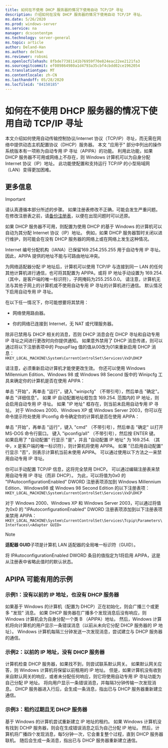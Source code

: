 ```yaml
---
title: 如何在不使用 DHCP 服务器的情况下使用自动 TCP/IP 寻址
description: 介绍如何在没有 DHCP 服务器的情况下使用自动 TCP/IP 寻址。
ms.date: 5/26/2020
ms.prod: windows-server
ms.service: na
manager: dcscontentpm
ms.technology: server-general
ms.topic: article
author: Deland-Han
ms.author: delhan
ms.reviewer: robsmi
ms.openlocfilehash: 8fbde77381141b76959f70e824eac22ee2121fa3
ms.sourcegitcommit: ef089864980a1d4793a35cbf4cbdd02ce1962054
ms.translationtype: MT
ms.contentlocale: zh-CN
ms.lasthandoff: 05/28/2020
ms.locfileid: "84150185"
---
```

# <a name="how-to-use-automatic-tcpip-addressing-without-a-dhcp-server"></a>如何在不使用 DHCP 服务器的情况下使用自动 TCP/IP 寻址

本文介绍如何使用自动传输控制协议/internet 协议（TCP/IP）寻址，而无需在网络中提供动态主机配置协议（DHCP）服务器。 本文 "应用于" 部分中列出的操作系统版本有一项称为自动专用 IP 寻址（APIPA）的功能。 利用此功能，如果 DHCP 服务器不可用或网络上不存在，则 Windows 计算机可以为自身分配 Internet 协议（IP）地址。 此功能使配置和支持运行 TCP/IP 的小型局域网（LAN）变得更加困难。

## <a name="more-information"></a>更多信息

> [!IMPORTANT]  
> 请认真遵循本部分所述的步骤。 如果注册表修改不正确，可能会发生严重问题。 在修改注册表之前，请[备份注册表](https://support.microsoft.com/help/322756)，以便在出现问题时可以还原。

如果 DHCP 服务器不可用，则配置为使用 DHCP 的基于 Windows 的计算机可以自动为其分配 Internet 协议（IP）地址。 例如，如果 DHCP 服务器暂时关闭以进行维护，则可能会在没有 DHCP 服务器的网络上或在网络上发生这种情况。

Internet 编号分配机构（IANA）已保留169.254.255.255 用于自动专用 IP 寻址。 因此，APIPA 提供的地址不能与可路由地址冲突。

为网络适配器分配 IP 地址后，计算机可以使用 TCP/IP 与连接到同一 LAN 的任何其他计算机进行通信，也可将其配置为 APIPA，或将 IP 地址手动设置为 169.254. （其中，是客户端的唯一标识符），子网掩码为255.255.0.0。 请注意，计算机无法与其他子网上的计算机或不使用自动专用 IP 寻址的计算机进行通信。 默认情况下启用自动专用 IP 寻址。

在以下任一情况下，你可能想要将其禁用：

- 网络使用路由器。

- 你的网络已连接到 Internet，无 NAT 或代理服务器。

除非已禁用与 DHCP 相关的消息，否则 DHCP 消息会在 DHCP 寻址和自动专用 IP 寻址之间进行更改时向你提供通知。 如果意外禁用了 DHCP 消息传递，则可以通过将以下注册表项中的 PopupFlag 值的值从00改为01来重新启用 DHCP 消息：  
`HKEY_LOCAL_MACHINE\System\CurrentControlSet\Services\VxD\DHCP` 

请注意，必须重新启动计算机才能使更改生效。 你还可以使用 Windows Millennium Edition、Windows 98 或 Windows 98 Second 版中的 Winipcfg 工具来确定你的计算机是否在使用 APIPA：

单击 "开始"，再单击 "运行"，键入 "winipcfg" （不带引号），然后单击 "确定"。 单击 "详细信息"。 如果 IP 自动配置地址框包含 169.254. 范围内的 IP 地址，则会启用自动专用 IP 寻址。 如果 "IP 地址" 框存在，则当前未启用自动专用 IP 寻址。
对于 Windows 2000、Windows XP 或 Windows Server 2003，你可以在命令提示符处使用 IPconfig 命令确定你的计算机是否在使用 APIPA：

单击 "开始"，再单击 "运行"，键入 "cmd" （不带引号），然后单击 "确定" 以打开 MS-DOS 命令行窗口。 键入 "ipconfig/all" （不带引号），然后按 ENTER 键。 如果启用了 "自动配置" 行显示 "是"，并且 "自动配置 IP 地址" 为 169.254. （其中，x 是客户端的唯一标识符），则计算机将使用 APIPA。 如果 "已启用自动配置" 行显示 "否"，则表示计算机当前未使用 APIPA。
可以通过使用以下方法之一来禁用自动专用 IP 寻址。

你可以手动配置 TCP/IP 信息，这将完全禁用 DHCP。 可以通过编辑注册表来禁用自动专用 IP 寻址（而非 DHCP）。 为此，可以将值为0x0 的 "IPAutoconfigurationEnabled" DWORD 注册表项添加到 Windows Millennium Edition、Windows98 或 Windows 98 Second Edition 的以下注册表项：`HKEY_LOCAL_MACHINE\System\CurrentControlSet\Services\VxD\DHCP`

对于 Windows 2000、Windows XP 和 Windows Server 2003，可以通过将值为0x0 的 "IPAutoconfigurationEnabled" DWORD 注册表项添加到以下注册表项来禁用 APIPA：  
`HKEY_LOCAL_MACHINE\System\CurrentControlSet\Services\Tcpip\Parameters\Interfaces\<Adapter GUID>`  
> [!NOTE]
> **适配器 GUID**子项是计算机 LAN 适配器的全局唯一标识符（GUID）。

将 IPAutoconfigurationEnabled DWORD 条目的值指定为1将启用 APIPA，这是从注册表中省略此值时的默认状态。

## <a name="examples-of-where-apipa-may-be-useful"></a>APIPA 可能有用的示例

### <a name="example-1-no-previous-ip-address-and-no-dhcp-server"></a>示例1：没有以前的 IP 地址，也没有 DHCP 服务器

如果基于 Windows 的计算机（配置为 DHCP）正在初始化，则会广播三个或更多 "发现" 消息。 如果 DHCP 服务器在广播多个发现消息后没有响应，则 Windows 计算机会为自身分配一个类 B （APIPA）地址。 然后，Windows 计算机将向计算机的用户显示一条错误消息（以前从未向它分配 DHCP 服务器的 IP 地址）。 Windows 计算机每隔三分钟发送一次发现消息，尝试建立与 DHCP 服务器的通信。

### <a name="example-2-previous-ip-address-and-no-dhcp-server"></a>示例2：以前的 IP 地址，没有 DHCP 服务器

计算机检查 DHCP 服务器，如果找不到，则尝试联系默认网关。 如果默认网关应答，则 Windows 计算机将保留以前租用的 IP 地址。 但是，如果计算机没有收到来自默认网关的响应，或者未分配任何响应，则它将使用自动专用 IP 寻址功能为自己分配 IP 地址。 将向用户显示一条错误消息，并每隔3分钟传输一次发现消息。 DHCP 服务器进入行后，会生成一条消息，指出已与 DHCP 服务器重新建立通信。

### <a name="example-3-lease-expires-and-no-dhcp-server"></a>示例3：租约过期且无 DHCP 服务器

基于 Windows 的计算机尝试重新建立 IP 地址的租约。 如果 Windows 计算机没有找到 DCHP 服务器，则会在生成错误消息之后为自己分配 IP 地址。 然后，计算机将广播四个发现消息，每5分钟一次，它会重复整个过程，直到 DHCP 服务器联机。 随后会生成一条消息，指出已与 DHCP 服务器重新建立通信。
